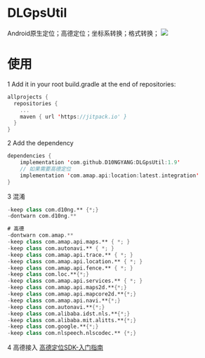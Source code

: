 # DLGpsUtil
Android原生定位；高德定位；坐标系转换；格式转换；
[![](https://jitpack.io/v/D10NGYANG/DLGpsUtil.svg)](https://jitpack.io/#D10NGYANG/DLGpsUtil)

# 使用
1 Add it in your root build.gradle at the end of repositories:
```kotlin
allprojects {
  repositories {
    ...
    maven { url 'https://jitpack.io' }
  }
}
```

2 Add the dependency
```kotlin
dependencies {
    implementation 'com.github.D10NGYANG:DLGpsUtil:1.9'
    // 如果需要高德定位
    implementation 'com.amap.api:location:latest.integration'
}
```
3 混淆
```kotlin
-keep class com.d10ng.** {*;}
-dontwarn com.d10ng.**

# 高德
-dontwarn com.amap.**
-keep class com.amap.api.maps.** { *; }
-keep class com.autonavi.** { *; }
-keep class com.amap.api.trace.** { *; }
-keep class com.amap.api.location.** { *; }
-keep class com.amap.api.fence.** { *; }
-keep class com.loc.**{*;}
-keep class com.amap.api.services.** { *; }
-keep class com.amap.api.maps2d.**{*;}
-keep class com.amap.api.mapcore2d.**{*;}
-keep class com.amap.api.navi.**{*;}
-keep class com.autonavi.**{*;}
-keep class com.alibaba.idst.nls.**{*;}
-keep class com.alibaba.mit.alitts.**{*;}
-keep class com.google.**{*;}
-keep class com.nlspeech.nlscodec.** {*;}
```

4 高德接入
[高德定位SDK-入门指南](https://lbs.amap.com/api/android-location-sdk/gettingstarted)
